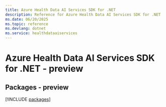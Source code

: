 ```yaml
---
title: Azure Health Data AI Services SDK for .NET
description: Reference for Azure Health Data AI Services SDK for .NET
ms.date: 06/20/2025
ms.topic: reference
ms.devlang: dotnet
ms.service: healthdataaiservices
---
```

# Azure Health Data AI Services SDK for .NET - preview
## Packages - preview
[!INCLUDE [packages](health-data-ai-services-index.md)]
